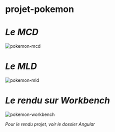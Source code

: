 # projet-pokemon

# _Le MCD_

![pokemon-mcd](https://github.com/user-attachments/assets/49233f85-2759-4a55-85e6-72e74162596f)


# _Le MLD_

![pokemon-mld](https://github.com/user-attachments/assets/3dec8d79-0ecb-4147-8c37-9159036b9e19)


# _Le rendu sur Workbench_

![pokemon-workbench](https://github.com/user-attachments/assets/5316b31b-e5ac-4902-8819-458e99d302ef)


_Pour le rendu projet, voir le dossier Angular_
